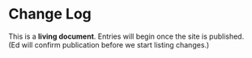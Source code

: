 # Change Log

This is a **living document**. Entries will begin once the site is published.  
(Ed will confirm publication before we start listing changes.)
